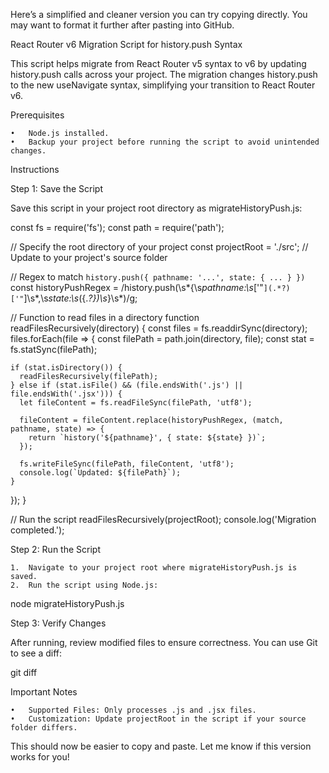 Here’s a simplified and cleaner version you can try copying directly. You may want to format it further after pasting into GitHub.

React Router v6 Migration Script for history.push Syntax

This script helps migrate from React Router v5 syntax to v6 by updating history.push calls across your project. The migration changes history.push to the new useNavigate syntax, simplifying your transition to React Router v6.

Prerequisites

	•	Node.js installed.
	•	Backup your project before running the script to avoid unintended changes.

Instructions

Step 1: Save the Script

Save this script in your project root directory as migrateHistoryPush.js:

const fs = require('fs');
const path = require('path');

// Specify the root directory of your project
const projectRoot = './src'; // Update to your project's source folder

// Regex to match `history.push({ pathname: '...', state: { ... } })`
const historyPushRegex = /history\.push\(\s*\{\s*pathname:\s*['"`](.*?)['"`]\s*,\s*state:\s*(\{.*?\})\s*\}\s*\)/g;

// Function to read files in a directory
function readFilesRecursively(directory) {
  const files = fs.readdirSync(directory);
  files.forEach(file => {
    const filePath = path.join(directory, file);
    const stat = fs.statSync(filePath);

    if (stat.isDirectory()) {
      readFilesRecursively(filePath);
    } else if (stat.isFile() && (file.endsWith('.js') || file.endsWith('.jsx'))) {
      let fileContent = fs.readFileSync(filePath, 'utf8');

      fileContent = fileContent.replace(historyPushRegex, (match, pathname, state) => {
        return `history('${pathname}', { state: ${state} })`;
      });

      fs.writeFileSync(filePath, fileContent, 'utf8');
      console.log(`Updated: ${filePath}`);
    }
  });
}

// Run the script
readFilesRecursively(projectRoot);
console.log('Migration completed.');

Step 2: Run the Script

	1.	Navigate to your project root where migrateHistoryPush.js is saved.
	2.	Run the script using Node.js:

node migrateHistoryPush.js



Step 3: Verify Changes

After running, review modified files to ensure correctness. You can use Git to see a diff:

git diff

Important Notes

	•	Supported Files: Only processes .js and .jsx files.
	•	Customization: Update projectRoot in the script if your source folder differs.

This should now be easier to copy and paste. Let me know if this version works for you!
